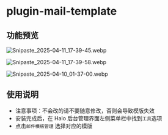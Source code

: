 # plugin-mail-template

## 功能预览
![Snipaste_2025-04-11_17-39-45.webp](https://api.minio.yyds.pink/halo-docs/2025/04/Snipaste_2025-04-11_17-39-45.webp)

![Snipaste_2025-04-11_17-39-58.webp](https://api.minio.yyds.pink/halo-docs/2025/04/Snipaste_2025-04-11_17-39-58.webp)

![Snipaste_2025-04-10_01-37-00.webp](https://api.minio.yyds.pink/halo-docs/2025/04/Snipaste_2025-04-10_01-37-00.webp)

## 使用说明

- 注意事项：不会改的请不要随意修改，否则会导致模版失效
- 安装完成后，在 Halo 后台管理界面左侧菜单栏中找到`工具`选项
- 点击`邮件模板管理` 选择对应的模版





